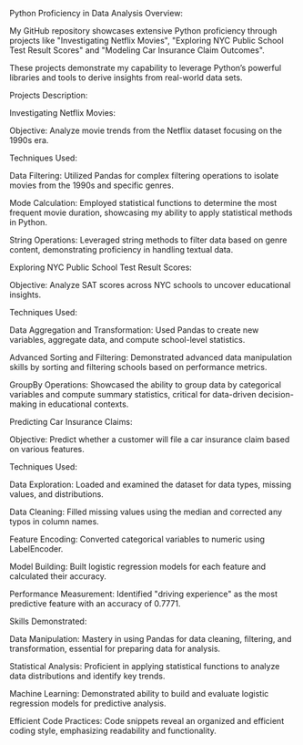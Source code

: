 Python Proficiency in Data Analysis
Overview:

My GitHub repository showcases extensive Python proficiency through projects like "Investigating Netflix Movies", "Exploring NYC Public School Test Result Scores" and "Modeling Car Insurance Claim Outcomes".

These projects demonstrate my capability to leverage Python’s powerful libraries and tools to derive insights from real-world data sets.

Projects Description:

Investigating Netflix Movies:

Objective: Analyze movie trends from the Netflix dataset focusing on the 1990s era.

Techniques Used:

Data Filtering: Utilized Pandas for complex filtering operations to isolate movies from the 1990s and specific genres.

Mode Calculation: Employed statistical functions to determine the most frequent movie duration, showcasing my ability to apply statistical methods in Python.

String Operations: Leveraged string methods to filter data based on genre content, demonstrating proficiency in handling textual data.

Exploring NYC Public School Test Result Scores:

Objective: Analyze SAT scores across NYC schools to uncover educational insights.

Techniques Used:

Data Aggregation and Transformation: Used Pandas to create new variables, aggregate data, and compute school-level statistics.

Advanced Sorting and Filtering: Demonstrated advanced data manipulation skills by sorting and filtering schools based on performance metrics.

GroupBy Operations: Showcased the ability to group data by categorical variables and compute summary statistics, critical for data-driven decision-making in educational contexts.

Predicting Car Insurance Claims:

Objective: Predict whether a customer will file a car insurance claim based on various features.

Techniques Used:

Data Exploration: Loaded and examined the dataset for data types, missing values, and distributions.

Data Cleaning: Filled missing values using the median and corrected any typos in column names.

Feature Encoding: Converted categorical variables to numeric using LabelEncoder.

Model Building: Built logistic regression models for each feature and calculated their accuracy.

Performance Measurement: Identified "driving experience" as the most predictive feature with an accuracy of 0.7771.

Skills Demonstrated:

Data Manipulation: Mastery in using Pandas for data cleaning, filtering, and transformation, essential for preparing data for analysis.

Statistical Analysis: Proficient in applying statistical functions to analyze data distributions and identify key trends.

Machine Learning: Demonstrated ability to build and evaluate logistic regression models for predictive analysis.

Efficient Code Practices: Code snippets reveal an organized and efficient coding style, emphasizing readability and functionality.

